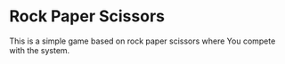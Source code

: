 # Rock Paper Scissors

This is a simple game based on rock paper scissors where You compete with the system.
